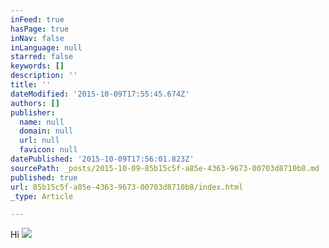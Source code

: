 ```yaml
---
inFeed: true
hasPage: true
inNav: false
inLanguage: null
starred: false
keywords: []
description: ''
title: ''
dateModified: '2015-10-09T17:55:45.674Z'
authors: []
publisher:
  name: null
  domain: null
  url: null
  favicon: null
datePublished: '2015-10-09T17:56:01.823Z'
sourcePath: _posts/2015-10-09-85b15c5f-a85e-4363-9673-00703d8710b8.md
published: true
url: 85b15c5f-a85e-4363-9673-00703d8710b8/index.html
_type: Article

---
```

Hi
![](https://the-grid-user-content.s3-us-west-2.amazonaws.com/6daa1228-a518-480b-abec-46c793500308.jpg)
